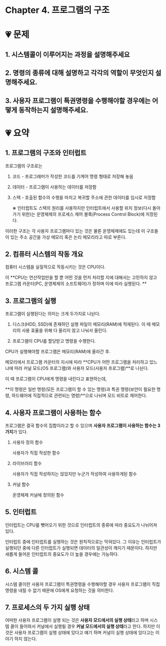 # Chapter 4. 프로그램의 구조



# 💗 문제

## 1. 시스템콜이 이루어지는 과정을 설명해주세요



## 2. 명령의 종류에 대해 설명하고 각각의 역할이 무엇인지 설명해주세요.



## 3. 사용자 프로그램이 특권명령을 수행해야할 경우에는 어떻게 동작하는지 설명해주세요.



# 💗 요약

## 1. 프로그램의 구조와 인터럽트



프로그램의 구조로는

1. 코드 - 프로그래머가 작성한 코드를 기계어 명령 형태로 저장해 놓음

2. 데이터 - 프로그램이 사용하는 데이터를 저장함

3. 스택 - 호출된 함수의 수행을 마치고 복귀할 주소에 관한 데이터를 임시로 저장함

   ⋇ 인터럽트도 스택의 원리를 사용하지만 인터럽트에서 사용할 위치 정보(다시 돌아가기 위한)는 운영체제의 프로세스 제어 블록(Process Control Block)에 저장된다.



이러한 구조는 각 사용자 프로그램마다 있는 것은 물론  운영체제에도 있는데 이 구조들이 있는 주소 공간을 가상 메모리 혹은 논리 메모리라고 따로 부른다.



## 2. 컴퓨터 시스템의 작동 개요



컴퓨터 시스템을 실질적으로 작동시키는 것은 CPU이다.

이 **CPU는 연산작업만을 할 뿐 어떤 것을 먼저 처리할 지에 대해서는 고민하지 않고 프로그램 카운터(PC, 운영체제의 소프트웨어)가 정하며 이에 따라 실행된다. **



## 3. 프로그램의 실행



프로그램이 실행된다는 의미는 크게 두가지로 나뉜다.

1. 디스크(HDD, SSD)에 존재하던 실행 파일이 메모리(RAM)에 적재된다. 이 때 메모리의 사용 효율을 위해 다 올리지 않고 나눠서 올린다.

2. 프로그램이 CPU를 할당받고 명령을 수행한다.

   

CPU가 실행해야할 프로그램은 메모리(RAM)에 올라간 후.

메모리에서 프로그램 카운터의 지시에 따라 **CPU가 어떤 프로그램을 처리하고 있느냐에 따라 커널 모드(OS 프로그램)와 사용자 모드(사용자 프로그램)**로 나뉜다.  

이 때 프로그램이 CPU에게 명령을 내린다고 표현하는데,

**이 명령은 일반 명령(모든 프로그램이 할 수 있는 명령)과 특권 명령(보안이 필요한 명령, 하드웨어에 직접적으로 관련되는 명령)**으로 나뉘며 모드 비트로 제어한다.





## 4. 사용자 프로그램이 사용하는 함수



프로그램은 결국 함수의 집합이라고 할 수 있으며 **사용자 프로그램이 사용하는 함수는 3가지**가 있다.

1. 사용자 정의 함수

   사용자가 직접 작성한 함수

   

2. 라이브러리 함수

   사용자가 직접 작성하지는 않았지만 누군가 작성하여 사용하게된 함수

   

3. 커널 함수

   운영체제 커널에 정의된 함수



## 5. 인터럽트



인터럽트는 CPU를 뺏어오기 위한 것으로 인터럽트의 종류에 따라 중요도가 나뉘어져 있다. 

인터럽트 중에 인터럽트를 실행하는 것은 원칙적으로는 막혀있다. 그 이유는 인터럽트가 실행되던 중에 다른 인터럽트가 실행되면 데이터의 일관성이 깨지기 때문이다. 하지만 새롭게 들어온 인터럽트의 중요도가 더 높을 경우에는 가능하다.



## 6. 시스템 콜



시스템 콜이란 사용자 프로그램이 특권명령을 수행해야할 경우 사용자 프로그램이 직접 명령을 내릴 수 없기 때문에 OS에게 요청하는 것을 의미한다.



## 7. 프로세스의 두 가지 실행 상태



어떠한 사용자 프로그램이 실행 되는 것은 **사용자 모드에서의 실행 상태**라고 하며 시스템 콜이 들어와서 커널에서 실행될 경우 **커널 모드에서의 실행 상태**라고 한다. 하지만 이것은 사용자 프로그램이 실행 상태에 있다고 얘기 하며 커널이 실행 상태에 있다고는 이야기 하지 않는다. 

